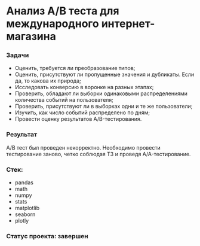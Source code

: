 # Анализ А/В теста для международного интернет-магазина
### Задачи
- Оценить, требуется ли преобразование типов;
- Оценить, присутствуют ли пропущенные значения и дубликаты. Если да, то какова их природа;
- Исследовать конверсию в воронке на разных этапах;
- Проверить, обладают ли выборки одинаковыми распределениями количества событий на пользователя;
- Проверить, присутствуют ли в выборках одни и те же пользователи;
- Изучить, как число событий распределено по дням;
- Провести оценку результатов A/B-тестирования.

### Результат
А/В тест был проведен некорректно. Необходимо провести тестирование заново, четко соблюдая ТЗ и проведя A/A-тестирование.

### Стек:
- pandas
- math
- numpy
- stats
- matplotlib
- seaborn
- plotly

### Статус проекта: завершен
